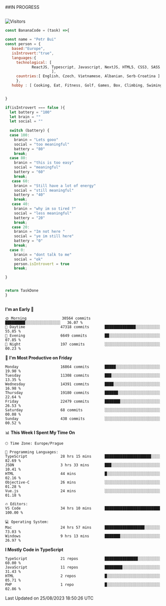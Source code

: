 ##IN PROGRESS
##
![Visitors](https://komarev.com/ghpvc/?username=petrbui&style=for-the-badge&label=Visitors+👀)
```Javascript
const BananaCode = (task) =>{

const name = "Petr Bui"
const person = {
   based:"Europe",
   isIntrovert:"true",
   languages:{
     technological: [ 
            ReactJS, Typescript, Javascript, NextJS, HTML5, CSS3, SASS, Redux, Node, Storybook, Styled-Component
                     ],
     countries:[ English, Czech, Vietnamese, Albanian, Serb-Croatina ]
     },
   hobby : [ Cooking, Eat, Fitness, Golf, Games, Box, Climbing, Swiming],


}

if(isIntrovert === false ){
  let battery = "100"
  let brain = ""
  let social = ""
  
  switch (battery) {
  case 100:
    branin = "Lets gooo"
    social = "too meaningful"
    battery = "80"
    break;
  case 80:
    branin = "this is too easy"
    social = "meaningful"
    battery = "60"
    break;
   case 60:
    branin = "Still have a lot of energy"
    social = "still meaningful"
    battery = "40"
    break;
   case 40:
    branin = "why im so tired ?"
    social = "less meaningful"
    battery = "20"
    break;
   case 20:
    branin = "Im not here "
    social = "ye im still here"
    battery = "0"
    break;
  case 0:
    branin = "dont talk to me"
    social = "ok"
    person.isIntrovert = true
    break;

}


return TaskDone
}
```



##
<!--
[![My GitHub stats](https://github-readme-stats.vercel.app/api?username=petrbui&theme=github_dark)](https://github.com/anuraghazra/github-readme-stats)

[![My wakatime stats](https://github-readme-stats.vercel.app/api/wakatime?username=petrbui&theme=github_dark)](https://github.com/anuraghazra/github-readme-stats)
-->
<!--START_SECTION:waka-->
**I'm an Early 🐤** 

```text
🌞 Morning                30564 commits       █████████░░░░░░░░░░░░░░░░   36.07 % 
🌆 Daytime                47318 commits       ██████████████░░░░░░░░░░░   55.85 % 
🌃 Evening                6649 commits        ██░░░░░░░░░░░░░░░░░░░░░░░   07.85 % 
🌙 Night                  197 commits         ░░░░░░░░░░░░░░░░░░░░░░░░░   00.23 % 
```
📅 **I'm Most Productive on Friday** 

```text
Monday                   16864 commits       █████░░░░░░░░░░░░░░░░░░░░   19.90 % 
Tuesday                  11308 commits       ███░░░░░░░░░░░░░░░░░░░░░░   13.35 % 
Wednesday                14391 commits       ████░░░░░░░░░░░░░░░░░░░░░   16.98 % 
Thursday                 19180 commits       ██████░░░░░░░░░░░░░░░░░░░   22.64 % 
Friday                   22479 commits       ███████░░░░░░░░░░░░░░░░░░   26.53 % 
Saturday                 68 commits          ░░░░░░░░░░░░░░░░░░░░░░░░░   00.08 % 
Sunday                   438 commits         ░░░░░░░░░░░░░░░░░░░░░░░░░   00.52 % 
```


📊 **This Week I Spent My Time On** 

```text
🕑︎ Time Zone: Europe/Prague

💬 Programming Languages: 
TypeScript               28 hrs 15 mins      █████████████████████░░░░   82.69 % 
JSON                     3 hrs 33 mins       ███░░░░░░░░░░░░░░░░░░░░░░   10.41 % 
HTML                     44 mins             █░░░░░░░░░░░░░░░░░░░░░░░░   02.16 % 
Objective-C              26 mins             ░░░░░░░░░░░░░░░░░░░░░░░░░   01.28 % 
Vue.js                   24 mins             ░░░░░░░░░░░░░░░░░░░░░░░░░   01.18 % 

🔥 Editors: 
VS Code                  34 hrs 10 mins      █████████████████████████   100.00 % 

💻 Operating System: 
Mac                      24 hrs 57 mins      ██████████████████░░░░░░░   73.03 % 
Windows                  9 hrs 13 mins       ███████░░░░░░░░░░░░░░░░░░   26.97 % 
```

**I Mostly Code in TypeScript** 

```text
TypeScript               21 repos            ███████████████░░░░░░░░░░   60.00 % 
JavaScript               11 repos            ████████░░░░░░░░░░░░░░░░░   31.43 % 
HTML                     2 repos             █░░░░░░░░░░░░░░░░░░░░░░░░   05.71 % 
PHP                      1 repo              █░░░░░░░░░░░░░░░░░░░░░░░░   02.86 % 
```




 Last Updated on 25/08/2023 18:50:26 UTC
<!--END_SECTION:waka-->
